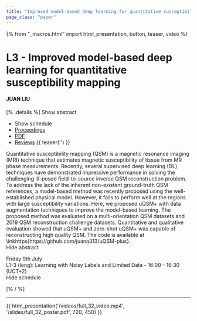 ```yaml
---
title: "Improved model-based deep learning for quantitative susceptibility mapping"
page_class: "paper"
---
```


{% from "_macros.html" import html_presentation, button, teaser, video %}

# L3 - Improved model-based deep learning for quantitative susceptibility mapping

#### JUAN LIU

[% .details %]
<a class="toggle_visibility" data-selector=".abstract" data-level="3">Show abstract</a>
- <a class="toggle_visibility" data-selector=".schedule" data-level="3">Show schedule</a>
- <a href="">Proceedings</a>
- <a href="https://openreview.net/pdf?id=Y7koM_09Cme">PDF</a>
- <a href="https://openreview.net/forum?id=Y7koM_09Cme">Reviews</a>
{{ teaser('') }}

<p>
    <span class="abstract">
        Quantitative susceptibility mapping (QSM) is a magnetic resonance imaging (MRI) technique that estimates magnetic susceptibility of tissue from MR phase measurements. Recently, several supervised deep learning (DL) techniques have demonstrated impressive performance in solving the challenging ill-posed field-to-source inverse QSM reconstruction problem. To address the lack of the inherent non-existent ground-truth QSM references, a model-based method was recently proposed using the well-established physical model. However, it fails to perform well at the regions with large susceptibility variations. Here, we proposed uQSM+ with data augmentation techniques to improve the model-based learning. The proposed method was evaluated on a multi-orientation QSM datasets and 2019 QSM reconstruction challenge datasets. Quantitative and qualitative evaluation showed that uQSM+ and zero-shot uQSM+ was capable of reconstructing high quality QSM. The code is available at \inkhttps{https://github.com/juana313/uQSM-plus}.
        <br>
        <span class="actions"><a class="toggle_visibility" data-level="2">Hide abstract</a></span>
    </span>
</p>

<p>
    <span class="schedule">
         Friday 9th July<br>L1-3 (long): Learning with Noisy Labels and Limited Data - 16:00 - 16:30 (UCT+2)
        <br>
        <span class="actions"><a class="toggle_visibility" data-level="2">Hide schedule</a></span>
    </span>
</p>

[% / %]


---

{{ html_presentation('/videos/full_32_video.mp4', '/slides/full_32_poster.pdf', 720, 450) }}